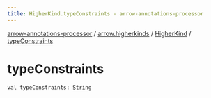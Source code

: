 ```yaml
---
title: HigherKind.typeConstraints - arrow-annotations-processor
---
```


[arrow-annotations-processor](../../index.html) / [arrow.higherkinds](../index.html) / [HigherKind](index.html) / [typeConstraints](./type-constraints.html)

# typeConstraints

`val typeConstraints: `[`String`](https://kotlinlang.org/api/latest/jvm/stdlib/kotlin/-string/index.html)
